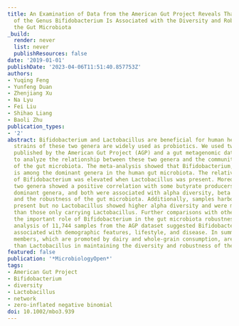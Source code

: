 ```yaml
---
title: An Examination of Data from the American Gut Project Reveals That the Dominance
  of the Genus Bifidobacterium Is Associated with the Diversity and Robustness of
  the Gut Microbiota
_build:
  render: never
  list: never
  publishResources: false
date: '2019-01-01'
publishDate: '2023-04-06T11:51:40.857753Z'
authors:
- Yuqing Feng
- Yunfeng Duan
- Zhenjiang Xu
- Na Lyu
- Fei Liu
- Shihao Liang
- Baoli Zhu
publication_types:
- '2'
abstract: Bifidobacterium and Lactobacillus are beneficial for human health, and many
  strains of these two genera are widely used as probiotics. We used two large datasets
  published by the American Gut Project (AGP) and a gut metagenomic dataset (NBT)
  to analyze the relationship between these two genera and the community structure
  of the gut microbiota. The meta-analysis showed that Bifidobacterium, but not Lactobacillus,
  is among the dominant genera in the human gut microbiota. The relative abundance
  of Bifidobacterium was elevated when Lactobacillus was present. Moreover, these
  two genera showed a positive correlation with some butyrate producers among the
  dominant genera, and both were associated with alpha diversity, beta diversity,
  and the robustness of the gut microbiota. Additionally, samples harboring Bifidobacterium
  present but no Lactobacillus showed higher alpha diversity and were more robust
  than those only carrying Lactobacillus. Further comparisons with other genera validated
  the important role of Bifidobacterium in the gut microbiota robustness. Multivariate
  analysis of 11,744 samples from the AGP dataset suggested Bifidobacterium to be
  associated with demographic features, lifestyle, and disease. In summary, Bifidobacterium
  members, which are promoted by dairy and whole-grain consumption, are more important
  than Lactobacillus in maintaining the diversity and robustness of the gut microbiota.
featured: false
publication: '*MicrobiologyOpen*'
tags:
- American Gut Project
- Bifidobacterium
- diversity
- Lactobacillus
- network
- zero-inflated negative binomial
doi: 10.1002/mbo3.939
---
```


